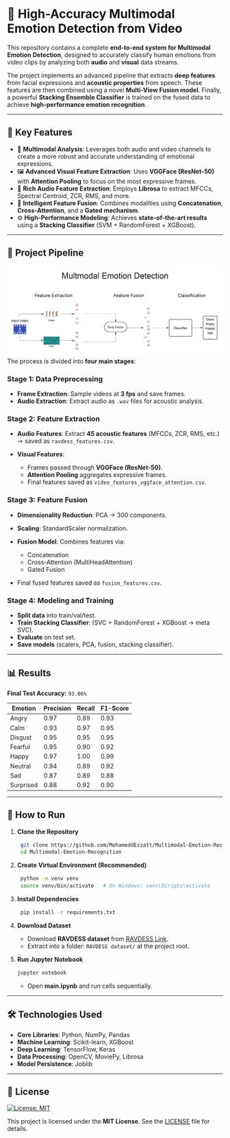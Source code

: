 # 🎥 High-Accuracy Multimodal Emotion Detection from Video

This repository contains a complete **end-to-end system for Multimodal Emotion Detection**, designed to accurately classify human emotions from video clips by analyzing both **audio** and **visual** data streams.

The project implements an advanced pipeline that extracts **deep features** from facial expressions and **acoustic properties** from speech. These features are then combined using a novel **Multi-View Fusion model**. Finally, a powerful **Stacking Ensemble Classifier** is trained on the fused data to achieve **high-performance emotion recognition**.

---

## 🌟 Key Features

* 🧠 **Multimodal Analysis**: Leverages both audio and video channels to create a more robust and accurate understanding of emotional expressions.
* 🖼️ **Advanced Visual Feature Extraction**: Uses **VGGFace (ResNet-50)** with **Attention Pooling** to focus on the most expressive frames.
* 🎵 **Rich Audio Feature Extraction**: Employs **Librosa** to extract MFCCs, Spectral Centroid, ZCR, RMS, and more.
* 🔗 **Intelligent Feature Fusion**: Combines modalities using **Concatenation**, **Cross-Attention**, and a **Gated mechanism**.
* ⚙️ **High-Performance Modeling**: Achieves **state-of-the-art results** using a **Stacking Classifier** (SVM + RandomForest + XGBoost).

---

## 🔬 Project Pipeline
![System Architecture](images/system_architecture.png)
The process is divided into **four main stages**:

### **Stage 1: Data Preprocessing**

* **Frame Extraction**: Sample videos at **3 fps** and save frames.
* **Audio Extraction**: Extract audio as `.wav` files for acoustic analysis.

### **Stage 2: Feature Extraction**

* **Audio Features**: Extract **45 acoustic features** (MFCCs, ZCR, RMS, etc.) → saved as `ravdess_features.csv`.
* **Visual Features**:

  * Frames passed through **VGGFace (ResNet-50)**.
  * **Attention Pooling** aggregates expressive frames.
  * Final features saved as `video_features_vggface_attention.csv`.

### **Stage 3: Feature Fusion**

* **Dimensionality Reduction**: PCA → 300 components.
* **Scaling**: StandardScaler normalization.
* **Fusion Model**: Combines features via:

  * Concatenation
  * Cross-Attention (MultiHeadAttention)
  * Gated Fusion
* Final fused features saved as `fusion_features.csv`.

### **Stage 4: Modeling and Training**

* **Split data** into train/val/test.
* **Train Stacking Classifier**: (SVC + RandomForest + XGBoost → meta SVC).
* **Evaluate** on test set.
* **Save models** (scalers, PCA, fusion, stacking classifier).

---

## 📊 Results

**Final Test Accuracy:** `93.06%`

| Emotion   | Precision | Recall | F1-Score |
| --------- | --------- | ------ | -------- |
| Angry     | 0.97      | 0.89   | 0.93     |
| Calm      | 0.93      | 0.97   | 0.95     |
| Disgust   | 0.95      | 0.95   | 0.95     |
| Fearful   | 0.95      | 0.90   | 0.92     |
| Happy     | 0.97      | 1.00   | 0.99     |
| Neutral   | 0.94      | 0.89   | 0.92     |
| Sad       | 0.87      | 0.89   | 0.88     |
| Surprised | 0.88      | 0.92   | 0.90     |

---

## 🚀 How to Run

1. **Clone the Repository**

   ```bash
    git clone https://github.com/MohameddEzzatt/Multimodal-Emotion-Recognition.git
    cd Multimodal-Emotion-Recognition
   ```

2. **Create Virtual Environment (Recommended)**

   ```bash
    python -m venv venv
    source venv/bin/activate   # On Windows: venv\Scripts\activate
   ```

3. **Install Dependencies**

   ```bash
    pip install -r requirements.txt
   ```

4. **Download Dataset**

   * Download **RAVDESS dataset** from [RAVDESS Link](https://zenodo.org/record/1188976).
   * Extract into a folder: `RAVDESS dataset/` at the project root.

5. **Run Jupyter Notebook**

   ```bash
   jupyter notebook
   ```

   * Open **main.ipynb** and run cells sequentially.

---

## 🛠️ Technologies Used

* **Core Libraries**: Python, NumPy, Pandas
* **Machine Learning**: Scikit-learn, XGBoost
* **Deep Learning**: TensorFlow, Keras
* **Data Processing**: OpenCV, MoviePy, Librosa
* **Model Persistence**: Joblib

---

## 📜 License  

[![License: MIT](https://img.shields.io/badge/License-MIT-yellow.svg)](LICENSE)  

This project is licensed under the **MIT License**. See the [LICENSE](LICENSE) file for details. 
